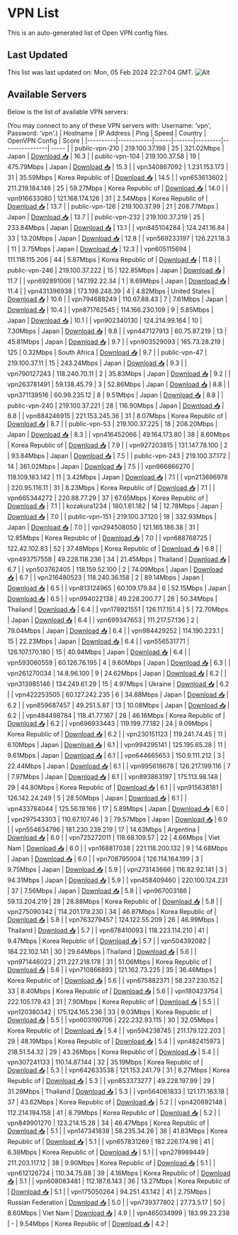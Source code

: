 # VPN List

This is an auto-generated list of Open VPN config files.

## Last Updated

This list was last updated on: Mon, 05 Feb 2024 22:27:04 GMT.
![Alt](https://repobeats.axiom.co/api/embed/186b98318ef1479477931607c1ad7d823f12451f.svg "Repobeats analytics image")

## Available Servers

Below is the list of available VPN servers:

(You may connect to any of these VPN servers with: Username: 'vpn', Password: 'vpn'.)
| Hostname | IP Address | Ping | Speed | Country | OpenVPN Config | Score |
|----------|------------|------|-------|---------|----------------| ----- |
| public-vpn-210 | 219.100.37.198 | 25 | 321.02Mbps | Japan | [Download 📥](./configs/server_0_JP.ovpn) | 16.3 |
| public-vpn-104 | 219.100.37.58 | 19 | 475.79Mbps | Japan | [Download 📥](./configs/server_1_JP.ovpn) | 15.3 |
| vpn340867092 | 1.231.153.173 | 31 | 35.59Mbps | Korea Republic of | [Download 📥](./configs/server_2_KR.ovpn) | 14.5 |
| vpn653613602 | 211.219.184.146 | 25 | 59.27Mbps | Korea Republic of | [Download 📥](./configs/server_3_KR.ovpn) | 14.0 |
| vpn916633080 | 121.168.174.126 | 31 | 2.54Mbps | Korea Republic of | [Download 📥](./configs/server_4_KR.ovpn) | 13.7 |
| public-vpn-126 | 219.100.37.99 | 21 | 208.77Mbps | Japan | [Download 📥](./configs/server_5_JP.ovpn) | 13.7 |
| public-vpn-232 | 219.100.37.219 | 25 | 233.84Mbps | Japan | [Download 📥](./configs/server_6_JP.ovpn) | 13.1 |
| vpn845104284 | 124.241.16.84 | 33 | 13.20Mbps | Japan | [Download 📥](./configs/server_7_JP.ovpn) | 12.8 |
| vpn569233197 | 126.221.18.3 | 11 | 3.75Mbps | Japan | [Download 📥](./configs/server_8_JP.ovpn) | 12.3 |
| vpn605115694 | 111.118.115.206 | 44 | 5.87Mbps | Korea Republic of | [Download 📥](./configs/server_9_KR.ovpn) | 11.8 |
| public-vpn-246 | 219.100.37.222 | 15 | 122.85Mbps | Japan | [Download 📥](./configs/server_10_JP.ovpn) | 11.7 |
| vpn692891006 | 147.192.22.34 | 1 | 8.69Mbps | Japan | [Download 📥](./configs/server_11_JP.ovpn) | 11.4 |
| vpn431396938 | 173.198.248.39 | 4 | 4.82Mbps | United States | [Download 📥](./configs/server_12_US.ovpn) | 10.6 |
| vpn794688249 | 110.67.88.43 | 7 | 7.61Mbps | Japan | [Download 📥](./configs/server_13_JP.ovpn) | 10.4 |
| vpn871762545 | 114.166.230.109 | 9 | 5.85Mbps | Japan | [Download 📥](./configs/server_14_JP.ovpn) | 10.1 |
| vpn902340130 | 124.214.99.164 | 10 | 7.30Mbps | Japan | [Download 📥](./configs/server_15_JP.ovpn) | 9.8 |
| vpn447127913 | 60.75.87.219 | 13 | 45.81Mbps | Japan | [Download 📥](./configs/server_16_JP.ovpn) | 9.7 |
| vpn903529093 | 165.73.28.219 | 125 | 0.32Mbps | South Africa | [Download 📥](./configs/server_17_ZA.ovpn) | 9.7 |
| public-vpn-47 | 219.100.37.11 | 15 | 243.24Mbps | Japan | [Download 📥](./configs/server_18_JP.ovpn) | 9.3 |
| vpn790127243 | 118.240.70.11 | 2 | 35.83Mbps | Japan | [Download 📥](./configs/server_19_JP.ovpn) | 9.2 |
| vpn263781491 | 59.138.45.79 | 3 | 52.86Mbps | Japan | [Download 📥](./configs/server_20_JP.ovpn) | 8.8 |
| vpn371139516 | 60.99.235.12 | 8 | 9.51Mbps | Japan | [Download 📥](./configs/server_21_JP.ovpn) | 8.8 |
| public-vpn-240 | 219.100.37.221 | 28 | 116.90Mbps | Japan | [Download 📥](./configs/server_22_JP.ovpn) | 8.8 |
| vpn884246915 | 221.153.245.36 | 31 | 8.07Mbps | Korea Republic of | [Download 📥](./configs/server_23_KR.ovpn) | 8.7 |
| public-vpn-53 | 219.100.37.225 | 18 | 208.20Mbps | Japan | [Download 📥](./configs/server_24_JP.ovpn) | 8.3 |
| vpn416452066 | 49.164.173.80 | 38 | 8.60Mbps | Korea Republic of | [Download 📥](./configs/server_25_KR.ovpn) | 7.9 |
| vpn927203815 | 131.147.78.100 | 2 | 93.84Mbps | Japan | [Download 📥](./configs/server_26_JP.ovpn) | 7.5 |
| public-vpn-243 | 219.100.37.172 | 14 | 361.02Mbps | Japan | [Download 📥](./configs/server_27_JP.ovpn) | 7.5 |
| vpn966866270 | 118.109.183.142 | 11 | 3.42Mbps | Japan | [Download 📥](./configs/server_28_JP.ovpn) | 7.1 |
| vpn213696978 | 220.95.116.11 | 31 | 8.23Mbps | Korea Republic of | [Download 📥](./configs/server_29_KR.ovpn) | 7.1 |
| vpn665344272 | 220.88.77.29 | 37 | 67.65Mbps | Korea Republic of | [Download 📥](./configs/server_30_KR.ovpn) | 7.1 |
| kozakura1234 | 180.1.61.182 | 14 | 12.78Mbps | Japan | [Download 📥](./configs/server_31_JP.ovpn) | 7.0 |
| public-vpn-151 | 219.100.37.120 | 18 | 332.93Mbps | Japan | [Download 📥](./configs/server_32_JP.ovpn) | 7.0 |
| vpn294508050 | 121.165.186.38 | 31 | 12.85Mbps | Korea Republic of | [Download 📥](./configs/server_33_KR.ovpn) | 7.0 |
| vpn688768725 | 122.42.102.83 | 52 | 37.48Mbps | Korea Republic of | [Download 📥](./configs/server_34_KR.ovpn) | 6.8 |
| vpn493757558 | 49.228.118.236 | 34 | 21.45Mbps | Thailand | [Download 📥](./configs/server_35_TH.ovpn) | 6.7 |
| vpn503762405 | 118.159.52.100 | 2 | 74.09Mbps | Japan | [Download 📥](./configs/server_36_JP.ovpn) | 6.7 |
| vpn216480523 | 118.240.36.158 | 2 | 89.14Mbps | Japan | [Download 📥](./configs/server_37_JP.ovpn) | 6.5 |
| vpn813124965 | 60.109.179.84 | 6 | 52.15Mbps | Japan | [Download 📥](./configs/server_38_JP.ovpn) | 6.5 |
| vpn994022138 | 49.228.200.77 | 28 | 50.34Mbps | Thailand | [Download 📥](./configs/server_39_TH.ovpn) | 6.4 |
| vpn178921551 | 126.117.151.4 | 5 | 72.70Mbps | Japan | [Download 📥](./configs/server_40_JP.ovpn) | 6.4 |
| vpn699347653 | 111.217.57.136 | 2 | 79.04Mbps | Japan | [Download 📥](./configs/server_41_JP.ovpn) | 6.4 |
| vpn984429252 | 114.190.223.1 | 15 | 22.23Mbps | Japan | [Download 📥](./configs/server_42_JP.ovpn) | 6.4 |
| vpn556531771 | 126.107.170.180 | 15 | 40.94Mbps | Japan | [Download 📥](./configs/server_43_JP.ovpn) | 6.4 |
| vpn593060559 | 60.126.76.195 | 4 | 9.60Mbps | Japan | [Download 📥](./configs/server_44_JP.ovpn) | 6.3 |
| vpn261270034 | 14.8.96.100 | 9 | 24.62Mbps | Japan | [Download 📥](./configs/server_45_JP.ovpn) | 6.2 |
| vpn313985146 | 134.249.61.29 | 15 | 4.97Mbps | Ukraine | [Download 📥](./configs/server_46_UA.ovpn) | 6.2 |
| vpn422253505 | 60.127.242.235 | 6 | 34.88Mbps | Japan | [Download 📥](./configs/server_47_JP.ovpn) | 6.2 |
| vpn859687457 | 49.251.5.87 | 13 | 10.08Mbps | Japan | [Download 📥](./configs/server_48_JP.ovpn) | 6.2 |
| vpn484498784 | 118.41.77.167 | 28 | 46.16Mbps | Korea Republic of | [Download 📥](./configs/server_49_KR.ovpn) | 6.2 |
| vpn696933443 | 119.199.77.182 | 24 | 9.09Mbps | Korea Republic of | [Download 📥](./configs/server_50_KR.ovpn) | 6.2 |
| vpn230151123 | 119.241.74.45 | 11 | 6.10Mbps | Japan | [Download 📥](./configs/server_51_JP.ovpn) | 6.1 |
| vpn994295141 | 125.195.65.28 | 11 | 9.61Mbps | Japan | [Download 📥](./configs/server_52_JP.ovpn) | 6.1 |
| vpn644665653 | 150.9.111.212 | 3 | 22.44Mbps | Japan | [Download 📥](./configs/server_53_JP.ovpn) | 6.1 |
| vpn995618678 | 126.217.199.116 | 7 | 7.97Mbps | Japan | [Download 📥](./configs/server_54_JP.ovpn) | 6.1 |
| vpn893863197 | 175.113.98.148 | 29 | 44.80Mbps | Korea Republic of | [Download 📥](./configs/server_55_KR.ovpn) | 6.1 |
| vpn915638181 | 126.142.24.249 | 5 | 28.50Mbps | Japan | [Download 📥](./configs/server_56_JP.ovpn) | 6.1 |
| vpn433784044 | 125.56.19.166 | 17 | 5.89Mbps | Japan | [Download 📥](./configs/server_57_JP.ovpn) | 6.0 |
| vpn297543303 | 110.67.107.46 | 3 | 79.57Mbps | Japan | [Download 📥](./configs/server_58_JP.ovpn) | 6.0 |
| vpn554634796 | 181.230.239.219 | 17 | 14.63Mbps | Argentina | [Download 📥](./configs/server_59_AR.ovpn) | 6.0 |
| vpn725272011 | 118.68.109.57 | 22 | 4.66Mbps | Viet Nam | [Download 📥](./configs/server_60_VN.ovpn) | 6.0 |
| vpn168817038 | 221.118.200.132 | 9 | 14.68Mbps | Japan | [Download 📥](./configs/server_61_JP.ovpn) | 6.0 |
| vpn708795004 | 126.114.164.199 | 3 | 9.75Mbps | Japan | [Download 📥](./configs/server_62_JP.ovpn) | 5.9 |
| vpn273143666 | 116.82.92.141 | 3 | 94.31Mbps | Japan | [Download 📥](./configs/server_63_JP.ovpn) | 5.9 |
| vpn458409460 | 220.100.124.231 | 37 | 7.56Mbps | Japan | [Download 📥](./configs/server_64_JP.ovpn) | 5.8 |
| vpn967003186 | 59.13.204.219 | 28 | 28.88Mbps | Korea Republic of | [Download 📥](./configs/server_65_KR.ovpn) | 5.8 |
| vpn275090342 | 114.201.179.230 | 34 | 46.87Mbps | Korea Republic of | [Download 📥](./configs/server_66_KR.ovpn) | 5.8 |
| vpn763279457 | 124.122.55.209 | 26 | 46.99Mbps | Thailand | [Download 📥](./configs/server_67_TH.ovpn) | 5.7 |
| vpn678410093 | 118.223.114.210 | 41 | 9.47Mbps | Korea Republic of | [Download 📥](./configs/server_68_KR.ovpn) | 5.7 |
| vpn504392082 | 184.22.102.141 | 30 | 29.64Mbps | Thailand | [Download 📥](./configs/server_69_TH.ovpn) | 5.6 |
| vpn971446023 | 211.227.218.178 | 31 | 51.06Mbps | Korea Republic of | [Download 📥](./configs/server_70_KR.ovpn) | 5.6 |
| vpn710866893 | 121.162.73.225 | 35 | 36.46Mbps | Korea Republic of | [Download 📥](./configs/server_71_KR.ovpn) | 5.6 |
| vpn675882371 | 58.237.230.152 | 33 | 8.40Mbps | Korea Republic of | [Download 📥](./configs/server_72_KR.ovpn) | 5.6 |
| vpn180423754 | 222.105.179.43 | 31 | 7.90Mbps | Korea Republic of | [Download 📥](./configs/server_73_KR.ovpn) | 5.5 |
| vpn120380342 | 175.124.165.236 | 33 | 9.03Mbps | Korea Republic of | [Download 📥](./configs/server_74_KR.ovpn) | 5.5 |
| vpn603190706 | 222.232.93.115 | 30 | 32.05Mbps | Korea Republic of | [Download 📥](./configs/server_75_KR.ovpn) | 5.4 |
| vpn594238745 | 211.179.122.203 | 29 | 48.19Mbps | Korea Republic of | [Download 📥](./configs/server_76_KR.ovpn) | 5.4 |
| vpn482415973 | 218.51.54.32 | 29 | 43.26Mbps | Korea Republic of | [Download 📥](./configs/server_77_KR.ovpn) | 5.4 |
| vpn307241133 | 110.14.87.144 | 32 | 35.19Mbps | Korea Republic of | [Download 📥](./configs/server_78_KR.ovpn) | 5.3 |
| vpn642633538 | 121.153.241.79 | 31 | 8.27Mbps | Korea Republic of | [Download 📥](./configs/server_79_KR.ovpn) | 5.3 |
| vpn853373277 | 49.228.197.99 | 29 | 31.28Mbps | Thailand | [Download 📥](./configs/server_80_TH.ovpn) | 5.3 |
| vpn564061833 | 121.171.163.18 | 37 | 43.62Mbps | Korea Republic of | [Download 📥](./configs/server_81_KR.ovpn) | 5.2 |
| vpn420892148 | 112.214.194.158 | 41 | 8.79Mbps | Korea Republic of | [Download 📥](./configs/server_82_KR.ovpn) | 5.2 |
| vpn849901270 | 123.214.15.28 | 34 | 46.47Mbps | Korea Republic of | [Download 📥](./configs/server_83_KR.ovpn) | 5.1 |
| vpn147341838 | 58.235.34.26 | 36 | 41.83Mbps | Korea Republic of | [Download 📥](./configs/server_84_KR.ovpn) | 5.1 |
| vpn657831269 | 182.226.174.98 | 41 | 6.38Mbps | Korea Republic of | [Download 📥](./configs/server_85_KR.ovpn) | 5.1 |
| vpn278989449 | 211.203.117.12 | 38 | 9.90Mbps | Korea Republic of | [Download 📥](./configs/server_86_KR.ovpn) | 5.1 |
| vpn612126724 | 110.34.75.88 | 39 | 4.16Mbps | Korea Republic of | [Download 📥](./configs/server_87_KR.ovpn) | 5.1 |
| vpn608083481 | 112.187.6.143 | 36 | 13.27Mbps | Korea Republic of | [Download 📥](./configs/server_88_KR.ovpn) | 5.1 |
| vpn175050264 | 94.251.43.142 | 41 | 2.75Mbps | Russian Federation | [Download 📥](./configs/server_89_RU.ovpn) | 5.0 |
| vpn739377802 | 27.73.5.17 | 50 | 8.60Mbps | Viet Nam | [Download 📥](./configs/server_90_VN.ovpn) | 4.9 |
| vpn465034999 | 183.99.23.238 | - | 9.54Mbps | Korea Republic of | [Download 📥](./configs/server_91_KR.ovpn) | 4.2 |
